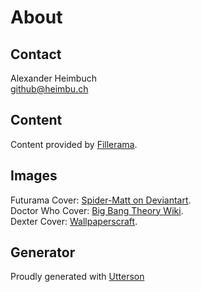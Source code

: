 About
=====

## Contact

Alexander Heimbuch  
github@heimbu.ch

## Content

Content provided by [Fillerama](http://fillerama.io/).

## Images

Futurama Cover: [Spider-Matt on Deviantart](http://unrellius.deviantart.com/art/Futurama-Planet-Express-Employee-Photo-1-350553965).  
Doctor Who Cover: [Big Bang Theory Wiki](http://vignette3.wikia.nocookie.net/bigbangtheory/images/2/20/All_.png/revision/latest?cb=20150703233059).  
Dexter Cover: [Wallpaperscraft](https://wallpaperscraft.com/image/dexter_morgan_dexter_michael_c_hall_blood_show_57637_2560x1024.jpg).

## Generator

Proudly generated with [Utterson](https://github.com/alexander-heimbuch/utterson)
